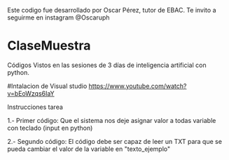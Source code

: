 Este codigo fue desarrollado por Oscar Pérez, tutor de EBAC.
Te invito a seguirme en instagram @Oscaruph 

# ClaseMuestra
Códigos Vistos en las sesiones de 3 días de inteligencia artificial con python.

#Intalacion de Visual studio
https://www.youtube.com/watch?v=bEoWzqs6IaY

Instrucciones tarea

1.- Primer código: Que el sistema nos deje asignar valor a todas variable con teclado (input en python) 

2.- Segundo código: El código debe ser capaz de leer un TXT para que se pueda cambiar el valor de la variable en "texto_ejemplo"



